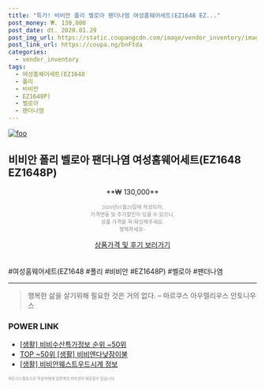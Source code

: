 ```yaml
--- 
title: "특가! 비비안 폴리 벨로아 팬더나염 여성홈웨어세트(EZ1648 EZ..." 
post_money: ₩. 130,000 
post_date: dt. 2020.01.29 
post_img_url: https://static.coupangcdn.com/image/vendor_inventory/images/2019/02/13/17/8/089ef114-f1e7-445d-87c9-89a407798fa8.jpg 
post_link_url: https://coupa.ng/bnFtda 
categories: 
  - vendor_inventory 
tags: 
  - 여성홈웨어세트(EZ1648 
  - 폴리 
  - 비비안 
  - EZ1648P) 
  - 벨로아 
  - 팬더나염 
--- 
```

[![foo](https://static.coupangcdn.com/image/vendor_inventory/images/2019/02/13/17/8/089ef114-f1e7-445d-87c9-89a407798fa8.jpg)](https://coupa.ng/bnFtda) 

## 비비안 폴리 벨로아 팬더나염 여성홈웨어세트(EZ1648 EZ1648P) 
<p style="text-align: center;">**₩ 130,000**</p> 
<p style="text-align: center;"><span style="color: #898c8f; font-family: Georgia,Times,serif; font-size: 0.75em;">2020년01월29일에 작성되어, <br>가격변동 및 추가할인이 있을 수 있으니,<br> 상품 가격을 꼭!확인해주세요.<br>행복하세요~</span> 
</p>	 
<div markdown="0" style="text-align: center;"><a href="https://coupa.ng/bnFtda" class="btn btn--success">상품가격 및 후기 보러가기</a></div> 
<br><br> 
  #여성홈웨어세트(EZ1648 #폴리 #비비안 #EZ1648P) #벨로아 #팬더나염 
<hr> 

> 행복한 삶을 살기위해 필요한 것은 거의 없다. – 마르쿠스 아우렐리우스 안토니우스 


### POWER LINK

* <a href="https://blog.naver.com/fasyy4321/221771399491" target="_blank"> [생활] 비비수산특가정보 순위 ~50위</a>
* <a href="https://blog.naver.com/an0733/221786994420" target="_blank"> TOP ~50위 [생활] 비비엔다낮잠이불</a>
* <a href="https://blog.naver.com/santokki14/221767517132" target="_blank"> [생활] 비비안웨스트우드시계 정보 </a>

<span style="color: #898c8f; font-family: Georgia,Times,serif; font-size: 0.55em;">파트너스활동으로 작성자에게 일정액의 커미션이 제공될수 있습니다.</span> 
